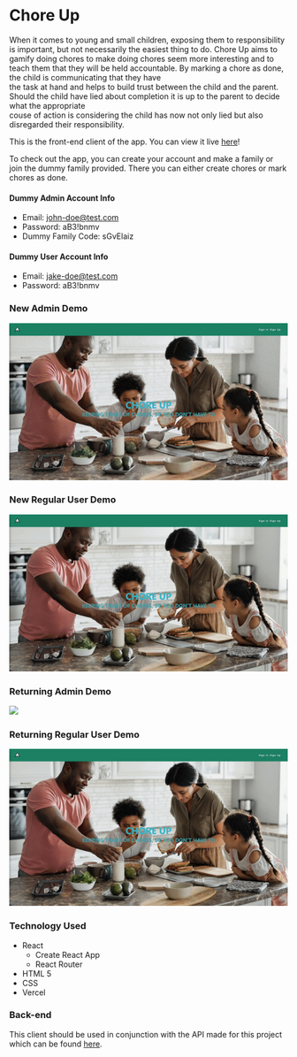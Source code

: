 # Chore Up

When it comes to young and small children, exposing them to responsibility is important, but not necessarily the easiest thing to do. Chore Up aims to gamify doing chores  to make doing chores seem more interesting and to teach them that they will be held accountable. By marking a chore as done, the child is communicating that they have  
the task at hand and helps to build trust between the child and the parent. Should the child have lied about completion it is up to the parent to decide what the appropriate  
couse of action is considering the child has now not only lied but also disregarded their responsibility.

This is the front-end client of the app. You can view it live [here](https://chore-up-client.vercel.app/)!

To check out the app, you can create your account and make a family or join the dummy family provided. There you can either create chores or mark chores as done.

#### Dummy Admin Account Info
- Email: john-doe@test.com
- Password: aB3!bnmv
- Dummy Family Code: sGvElaiz

#### Dummy User Account Info
- Email: jake-doe@test.com
- Password: aB3!bnmv

### New Admin Demo
![](./src/images/screenShots/newAdmin.gif)

### New Regular User Demo
![](./src/images/screenShots/newRegUser.gif)

### Returning Admin Demo
![](./src/images/screenShots/returningAdmin.gif)

### Returning Regular User Demo
![](./src/images/screenShots/returningRegUser.gif)

### Technology Used
- React
  - Create React App
  - React Router
- HTML 5
- CSS
- Vercel

### Back-end
This client should be used in conjunction with the API made for this project which can be found [here](https://github.com/Human437/chore-up-api).